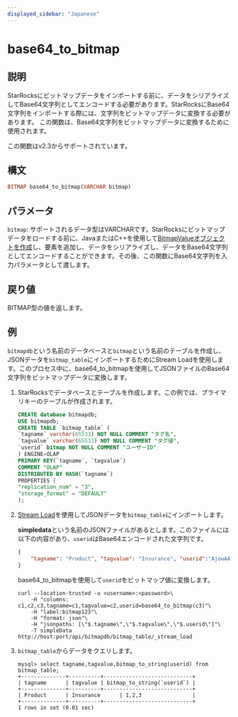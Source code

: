 ```yaml
---
displayed_sidebar: "Japanese"
---
```


# base64_to_bitmap

## 説明

StarRocksにビットマップデータをインポートする前に、データをシリアライズしてBase64文字列としてエンコードする必要があります。StarRocksにBase64文字列をインポートする際には、文字列をビットマップデータに変換する必要があります。
この関数は、Base64文字列をビットマップデータに変換するために使用されます。

この関数はv2.3からサポートされています。

## 構文

```Haskell
BITMAP base64_to_bitmap(VARCHAR bitmap)
```

## パラメータ

`bitmap`: サポートされるデータ型はVARCHARです。StarRocksにビットマップデータをロードする前に、JavaまたはC++を使用して[BitmapValueオブジェクトを作成](https://github.com/StarRocks/starrocks/blob/main/fe/spark-dpp/src/test/java/com/starrocks/load/loadv2/dpp/BitmapValueTest.java)し、要素を追加し、データをシリアライズし、データをBase64文字列としてエンコードすることができます。その後、この関数にBase64文字列を入力パラメータとして渡します。

## 戻り値

BITMAP型の値を返します。

## 例

`bitmapdb`という名前のデータベースと`bitmap`という名前のテーブルを作成し、JSONデータを`bitmap_table`にインポートするためにStream Loadを使用します。このプロセス中に、base64_to_bitmapを使用してJSONファイルのBase64文字列をビットマップデータに変換します。

1. StarRocksでデータベースとテーブルを作成します。この例では、プライマリキーのテーブルが作成されます。

    ```SQL
    CREATE database bitmapdb;
    USE bitmapdb;
    CREATE TABLE `bitmap_table` (
    `tagname` varchar(65533) NOT NULL COMMENT "タグ名",
    `tagvalue` varchar(65533) NOT NULL COMMENT "タグ値",
    `userid` bitmap NOT NULL COMMENT "ユーザーID"
    ) ENGINE=OLAP
    PRIMARY KEY(`tagname`, `tagvalue`)
    COMMENT "OLAP"
    DISTRIBUTED BY HASH(`tagname`)
    PROPERTIES (
    "replication_num" = "3",
    "storage_format" = "DEFAULT"
    );
    ```

2. [Stream Load](../../../sql-reference/sql-statements/data-manipulation/STREAM_LOAD.md)を使用してJSONデータを`bitmap_table`にインポートします。

    **simpledata**という名前のJSONファイルがあるとします。このファイルには以下の内容があり、`userid`はBase64エンコードされた文字列です。

    ```JSON
    {
        "tagname": "Product", "tagvalue": "Insurance", "userid":"AjowAAABAAAAAAACABAAAAABAAIAAwA="
    }
    ```

    base64_to_bitmapを使用して`userid`をビットマップ値に変換します。

    ```Plain
    curl --location-trusted -u <username>:<password>\
        -H "columns: c1,c2,c3,tagname=c1,tagvalue=c2,userid=base64_to_bitmap(c3)"\
        -H "label:bitmap123"\
        -H "format: json"\
        -H "jsonpaths: [\"$.tagname\",\"$.tagvalue\",\"$.userid\"]"\
        -T simpleData http://host:port/api/bitmapdb/bitmap_table/_stream_load
    ```

3. `bitmap_table`からデータをクエリします。

    ```Plaintext
    mysql> select tagname,tagvalue,bitmap_to_string(userid) from bitmap_table;
    +--------------+----------+----------------------------+
    | tagname      | tagvalue | bitmap_to_string(`userid`) |
    +--------------+----------+----------------------------+
    | Product      | Insurance      | 1,2,3                |
    +--------------+----------+----------------------------+
    1 rows in set (0.01 sec)
    ```
